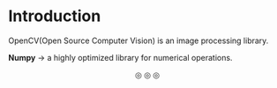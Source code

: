 # Introduction

OpenCV(Open Source Computer Vision) is an image processing library.

**Numpy** $\rightarrow$ a highly optimized library for numerical operations.

<p align="center">
&#9678; &#9678; &#9678;
</p>
